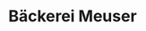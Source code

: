 ---
title: "Bäckerei Meuser"
url: /dormagen/baeckerei-meuser-conrad-schlaun-strasse/
shop: Bäckerei
---